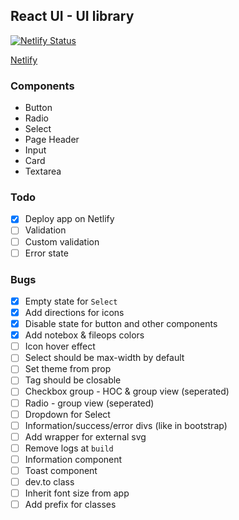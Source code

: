 ## React UI - UI library

[![Netlify Status](https://api.netlify.com/api/v1/badges/d5ec7096-2e27-46ef-b409-12f116e0bb2f/deploy-status)](https://app.netlify.com/sites/codedrops-react-ui/deploys)

[Netlify](https://codedrops-react-ui.netlify.app)

### Components

- Button
- Radio
- Select
- Page Header
- Input
- Card
- Textarea

### Todo

- [x] Deploy app on Netlify
- [ ] Validation
- [ ] Custom validation
- [ ] Error state

### Bugs

- [x] Empty state for `Select`
- [x] Add directions for icons
- [x] Disable state for button and other components
- [x] Add notebox & fileops colors
- [ ] Icon hover effect
- [ ] Select should be max-width by default
- [ ] Set theme from prop
- [ ] Tag should be closable
- [ ] Checkbox group - HOC & group view (seperated)
- [ ] Radio - group view (seperated)
- [ ] Dropdown for Select
- [ ] Information/success/error divs (like in bootstrap)
- [ ] Add wrapper for external svg
- [ ] Remove logs at `build`
- [ ] Information component
- [ ] Toast component
- [ ] dev.to class
- [ ] Inherit font size from app
- [ ] Add prefix for classes
